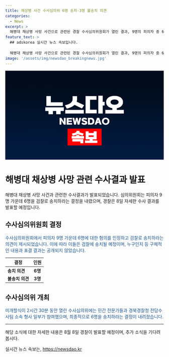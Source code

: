 ```yaml
---
title: 채상병 사건 수사심의위 6명 송치·3명 불송치 의견
categories:
  - News
excerpt: >
  해병대 채상병 사망 사건으로 관련된 경찰 수사심의위원회가 열린 결과, 9명의 피의자 중 6명이 검찰로 송치될 예정이다. 심의위원회는 2시간 30분간 논의를 거쳐 송치 의견을 제시했으며, 3명은 불송치 의견을 냈다. 결정된 피의자의 신원과 세부 내용은 공개되지 않았으며, 경찰은 오는 8일 최종 수사 결과를 발표할 예정이다.
feature_text: >
  ## adskorea 실시간 뉴스 속보입니다.

  해병대 채상병 사망 사건으로 관련된 경찰 수사심의위원회가 열린 결과, 9명의 피의자 중 6명이 검찰로 송치될 예정이다. 심의위원회는 2시간 30분간 논의를 거쳐 송치 의견을 제시했으며, 3명은 불송치 의견을 냈다. 결정된 피의자의 신원과 세부 내용은 공개되지 않았으며, 경찰은 오는 8일 최종 수사 결과를 발표할 예정이다.
image: '/assets/img/newsdao_breakingnews.jpg'
---
```


<p><img src="/assets/img/newsdao_breakingnews.jpg" alt="adskorea 속보" /></p>

<h1>해병대 채상병 사망 관련 수사결과 발표</h1>

<p data-ke-size="size16">해병대 채상병 사망 사건과 관련한 수사결과가 발표되었습니다. 심의위원회는 피의자 9명 가운데 6명을 검찰로 송치하라는 결정을 내렸으며, 경찰은 8일 자세한 수사 결과를 발표할 예정입니다.</p>

<h2 data-ke-size="size26">수사심의위원회 결정</h2>

<p><span style="color: #1a5490;">수사심의위원회에서 피의자 9명 가운데 6명에 대한 혐의를 인정하고 검찰로 송치하라는 의견이 제시되었습니다. 이에 따라 이들은 검찰에 송치될 예정이며, 누구인지 등 구체적인 내용과 표결 결과는 공개되지 않았습니다.</span></p>

<table>
<thead>
<tr>
<th>결정</th>
<th>인원</th>
</tr>
</thead>
<tbody>
<tr>
<td><b>송치 의견</b></td>
<td style="text-align: center; height: 17px;"><b>6명</b></td>
</tr>
<tr>
<td><b>불송치 의견</b></td>
<td style="text-align: center; height: 17px;"><b>3명</b></td>
</tr>
</tbody>
</table>

<h2 data-ke-size="size26">수사심의위 개최</h2>

<p><span style="color: #1a5490;">미개할식이 2시간 30분 동안 열린 수사심의위에는 민간 전문가들과 경북경찰청 전담수사팀 소속 형사 일부가 참여했으며, 최종적으로 6명을 송치하라는 결정이 내려졌습니다.</span></p>

<hr>

<p data-ke-size="size16">해당 소식에 대한 자세한 내용은 8월 8일 경찰이 발표할 예정이며, 추가 소식을 기다려봅시다.</p>
실시간 뉴스 속보는, <a href="https://newsdao.kr" rel="dofollow">https://newsdao.kr</a>


